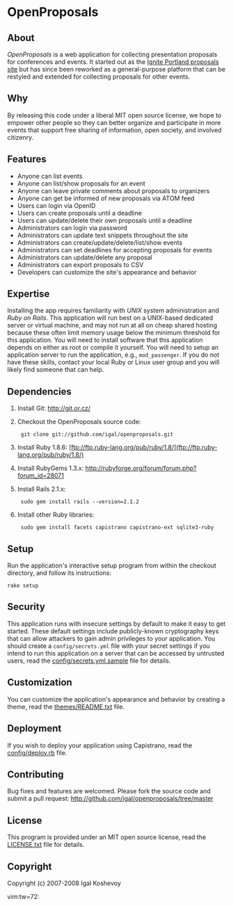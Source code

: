 OpenProposals
=============


About
-----

*OpenProposals* is a web application for collecting presentation
proposals for conferences and events. It started out as the [Ignite
Portland proposals site](http://proposals.igniteportland.com/) but has
since been reworked as a general-purpose platform that can be restyled
and extended for collecting proposals for other events.


Why
---

By releasing this code under a liberal MIT open source license, we hope
to empower other people so they can better organize and participate in
more events that support free sharing of information, open society, and
involved citizenry.


Features
--------
- Anyone can list events
- Anyone can list/show proposals for an event
- Anyone can leave private comments about proposals to organizers
- Anyone can get be informed of new proposals via ATOM feed
- Users can login via OpenID
- Users can create proposals until a deadline
- Users can update/delete their own proposals until a deadline
- Administrators can login via password
- Administrators can update text snippets throughout the site
- Administrators can create/update/delete/list/show events
- Administrators can set deadlines for accepting proposals for events
- Administrators can update/delete any proposal
- Administrators can export proposals to CSV
- Developers can customize the site's appearance and behavior


Expertise
---------

Installing the app requires familiarity with *UNIX* system administration
and *Ruby on Rails*. This application will run best on a UNIX-based
dedicated server or virtual machine, and may not run at all on cheap
shared hosting because these often limit memory usage below the minimum
threshold for this application. You will need to install software that
this application depends on either as root or compile it yourself. You
will need to setup an application server to run the application, e.g.,
`mod_passenger`. If you do not have these skills, contact your local Ruby
or Linux user group and you will likely find someone that can help.


Dependencies
------------

1. Install Git: <http://git.or.cz/>

2. Checkout the OpenProposals source code:

        git clone git://github.com/igal/openproposals.git

3. Install Ruby 1.8.6: [ftp://ftp.ruby-lang.org/pub/ruby/1.8/](ftp://ftp.ruby-lang.org/pub/ruby/1.8/)

4. Install RubyGems 1.3.x: <http://rubyforge.org/forum/forum.php?forum_id=28071>

5. Install Rails 2.1.x:

        sudo gem install rails --version=2.1.2

6. Install other Ruby libraries:

        sudo gem install facets capistrano capistrano-ext sqlite3-ruby


Setup
-----

Run the application's interactive setup program from within the checkout
directory, and follow its instructions:

    rake setup


Security
--------

This application runs with insecure settings by default to make it easy to
get started. These default settings include publicly-known cryptography
keys that can allow attackers to gain admin privileges to your
application. You should create a `config/secrets.yml` file with your
secret settings if you intend to run this application on a server that
can be accessed by untrusted users, read the
[config/secrets.yml.sample](config/secrets.yml.sample) file for details.


Customization
-------------

You can customize the application's appearance and behavior by creating
a theme, read the [themes/README.txt](themes/README.txt) file.


Deployment
----------

If you wish to deploy your application using Capistrano, read the
[config/deploy.rb](config/deploy.rb) file.


Contributing
------------

Bug fixes and features are welcomed. Please fork the source code and submit a
pull request: <http://github.com/igal/openproposals/tree/master>


License
-------

This program is provided under an MIT open source license, read the
[LICENSE.txt](LICENSE.txt) file for details.


Copyright
---------

Copyright (c) 2007-2008 Igal Koshevoy

 vim:tw=72:
